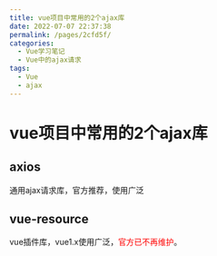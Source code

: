 ```yaml
---
title: vue项目中常用的2个ajax库
date: 2022-07-07 22:37:38
permalink: /pages/2cfd5f/
categories:
  - Vue学习笔记
  - Vue中的ajax请求
tags:
  - Vue
  - ajax
---
```

# vue项目中常用的2个ajax库

## axios

通用ajax请求库，官方推荐，使用广泛

## vue-resource

vue插件库，vue1.x使用广泛，<font color="red">官方已不再维护</font>。

